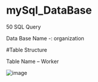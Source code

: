 # mySql_DataBase
50 SQL Query

Data Base Name -: organization

#Table Structure
 
Table Name – Worker

![image](https://user-images.githubusercontent.com/65165416/215319851-223d5cfa-b9db-4cc6-804e-6e8942119753.png)


